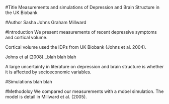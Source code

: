 #Title
Measurements and simulations of Depression and Brain Structure in the UK Biobank

#Author
Sasha Johns
Graham Millward

#Introduction
We present measurements of recent depressive symptoms and cortical volume.

Cortical volume used the IDPs from UK Biobank (Johns et al. 2004).

Johns et al (2008)...blah blah blah

A large uncertainty in literature on depression and brain structure is
whether it is affected by socioeconomic variables.

#Simulations blah blah

#Methodoloy
We compared our measurements with a mdoel simulation.
The model is detail in Millward et al. (2005).
